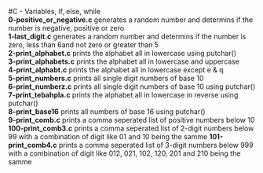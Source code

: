 #C - Variables, if, else, while  
**0-positive_or_negative.c** generates a random number and determins if the number is negative, positive or zero  
**1-last_digit.c** generates a random number and determins if the number is zero, less than 6and not zero or greater than 5  
**2-print_alphabet.c** prints the alphabet all in lowercase using putchar()  
**3-print_alphabets.c** prints the alphabet all in lowercase and uppercase  
**4-print_alphabt.c** prints the alphabet all in lowercase except e & q  
**5-print_numbers.c** prints all single digit numbers of base 10  
**6-print_numberz.c** prints all single digit numbers of base 10 using putchar()  
**7-print_tebahpla.c** prints the alphabet all in lowercase in reverse using putchar()  
**8-print_base16** prints all numbers of base 16 using putchar()   
**9-print_comb.c** prints a comma seperated list of  positive numbers below 10
**100-print_comb3.c** prints a comma seperated list of 2-digit numbers below 99 with a combination of digit like 01 and 10 being the samme
**101-print_comb4.c** prints a comma seperated list of 3-digit numbers below 999 with a combination of digit like 012, 021, 102, 120, 201 and 210 being the samme
